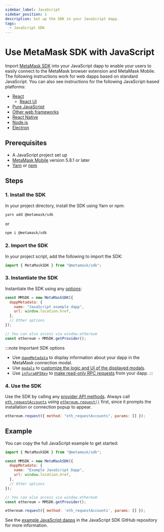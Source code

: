 ```yaml
---
sidebar_label: JavaScript
sidebar_position: 1
description: Set up the SDK in your JavaScript dapp.
tags:
  - JavaScript SDK
---
```


# Use MetaMask SDK with JavaScript

Import [MetaMask SDK](../../../concepts/sdk/index.md) into your JavaScript dapp to enable your
users to easily connect to the MetaMask browser extension and MetaMask Mobile.
The following instructions work for web dapps based on standard JavaScript.
You can also see instructions for the following JavaScript-based platforms:

- [React](react/index.md)
  - [React UI](react/react-ui.md)
- [Pure JavaScript](pure-js.md)
- [Other web frameworks](other-web-frameworks.md)
- [React Native](react-native.md)
- [Node.js](nodejs.md)
- [Electron](electron.md)

## Prerequisites

- A JavaScript project set up
- [MetaMask Mobile](https://github.com/MetaMask/metamask-mobile) version 5.8.1 or later
- [Yarn](https://yarnpkg.com/getting-started/install) or
  [npm](https://docs.npmjs.com/downloading-and-installing-node-js-and-npm)

## Steps

### 1. Install the SDK

In your project directory, install the SDK using Yarn or npm:

```bash
yarn add @metamask/sdk
```

or

```bash
npm i @metamask/sdk
```

### 2. Import the SDK

In your project script, add the following to import the SDK:

```javascript
import { MetaMaskSDK } from "@metamask/sdk";
```

### 3. Instantiate the SDK

Instantiate the SDK using any [options](../../../reference/sdk-js-options.md):

```javascript
const MMSDK = new MetaMaskSDK({
  dappMetadata: {
    name: "JavaScript example dapp",
    url: window.location.href,
  },
  // Other options
});

// You can also access via window.ethereum
const ethereum = MMSDK.getProvider();
```

:::note Important SDK options
- Use [`dappMetadata`](../../../reference/sdk-js-options.md#dappmetadata) to display information
  about your dapp in the MetaMask connection modal.
- Use [`modals`](../../../reference/sdk-js-options.md#modals) to [customize the logic and UI of
  the displayed modals](../../display/custom-modals.md).
- Use [`infuraAPIKey`](../../../reference/sdk-js-options.md#infuraapikey) to
  [make read-only RPC requests](../../use-3rd-party-integrations/js-infura-api.md) from your dapp.
:::

### 4. Use the SDK

Use the SDK by calling any [provider API methods](../../../reference/provider-api.md).
Always call [`eth_requestAccounts`](/wallet/reference/eth_requestaccounts) using
[`ethereum.request()`](../../../reference/provider-api.md#ethereumrequestargs) first, since it
prompts the installation or connection popup to appear.

```javascript
ethereum.request({ method: "eth_requestAccounts", params: [] });
```

## Example

You can copy the full JavaScript example to get started:

```javascript title="index.js"
import { MetaMaskSDK } from "@metamask/sdk";

const MMSDK = new MetaMaskSDK({
  dappMetadata: {
    name: "Example JavaScript Dapp",
    url: window.location.href,
  },
  // Other options
});

// You can also access via window.ethereum
const ethereum = MMSDK.getProvider();

ethereum.request({ method: 'eth_requestAccounts', params: [] });
```

See the [example JavaScript dapps](https://github.com/MetaMask/metamask-sdk/tree/main/packages/examples)
in the JavaScript SDK GitHub repository for more information.
